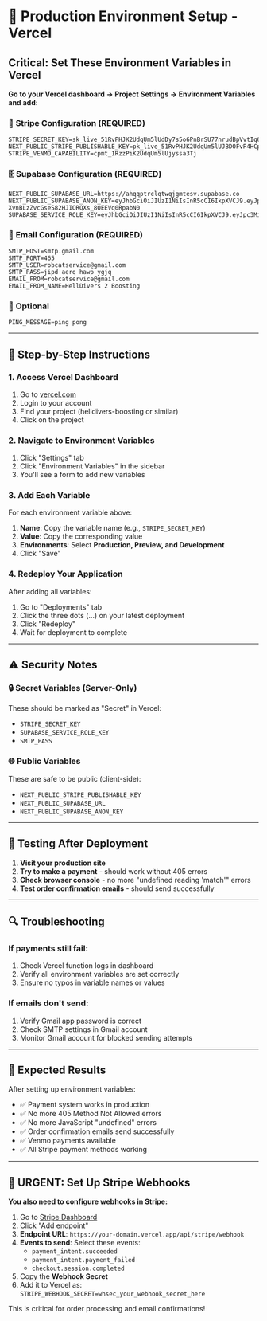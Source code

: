 # 🚀 Production Environment Setup - Vercel

## Critical: Set These Environment Variables in Vercel

**Go to your Vercel dashboard → Project Settings → Environment Variables and add:**

### 🔑 **Stripe Configuration (REQUIRED)**

```
STRIPE_SECRET_KEY=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
NEXT_PUBLIC_STRIPE_PUBLISHABLE_KEY=pk_live_51RvPHJK2UdqUm5lUJBDOFvP4HCpMaLNlQVnZCBg7frTXkCHYeTSPKGFzmTHHudVvCdMofdqiRepwYRiyr2PpWFWo00NKBQrZVm
STRIPE_VENMO_CAPABILITY=cpmt_1RzzPiK2UdqUm5lUjyssa3Tj
```

### 🗄️ **Supabase Configuration (REQUIRED)**

```
NEXT_PUBLIC_SUPABASE_URL=https://ahqqptrclqtwqjgmtesv.supabase.co
NEXT_PUBLIC_SUPABASE_ANON_KEY=eyJhbGciOiJIUzI1NiIsInR5cCI6IkpXVCJ9.eyJpc3MiOiJzdXBhYmFzZSIsInJlZiI6ImFocXFwdHJjbHF0d3FqZ210ZXN2Iiwicm9sZSI6ImFub24iLCJpYXQiOjE3NTQzNDM3NTMsImV4cCI6MjA2OTkxOTc1M30.FRFHf-XvnBLzZvcGseS82HJIORQXs_8OEEVq0RpabN0
SUPABASE_SERVICE_ROLE_KEY=eyJhbGciOiJIUzI1NiIsInR5cCI6IkpXVCJ9.eyJpc3MiOiJzdXBhYmFzZSIsInJlZiI6ImFocXFwdHJjbHF0d3FqZ210ZXN2Iiwicm9sZSI6InNlcnZpY2Vfcm9sZSIsImlhdCI6MTc1NDM0Mzc1MywiZXhwIjoyMDY5OTE5NzUzfQ._x3WRpU9q2Wxlynp91tf6znUMEYiHmn1kejxf4dFPmY
```

### 📧 **Email Configuration (REQUIRED)**

```
SMTP_HOST=smtp.gmail.com
SMTP_PORT=465
SMTP_USER=robcatservice@gmail.com
SMTP_PASS=jipd aerq hawp ygjq
EMAIL_FROM=robcatservice@gmail.com
EMAIL_FROM_NAME=HellDivers 2 Boosting
```

### 🔧 **Optional**

```
PING_MESSAGE=ping pong
```

---

## 📝 **Step-by-Step Instructions**

### 1. Access Vercel Dashboard

1. Go to [vercel.com](https://vercel.com)
2. Login to your account
3. Find your project (helldivers-boosting or similar)
4. Click on the project

### 2. Navigate to Environment Variables

1. Click "Settings" tab
2. Click "Environment Variables" in the sidebar
3. You'll see a form to add new variables

### 3. Add Each Variable

For each environment variable above:

1. **Name**: Copy the variable name (e.g., `STRIPE_SECRET_KEY`)
2. **Value**: Copy the corresponding value
3. **Environments**: Select **Production, Preview, and Development**
4. Click "Save"

### 4. Redeploy Your Application

After adding all variables:

1. Go to "Deployments" tab
2. Click the three dots (...) on your latest deployment
3. Click "Redeploy"
4. Wait for deployment to complete

---

## ⚠️ **Security Notes**

### 🔒 **Secret Variables (Server-Only)**

These should be marked as "Secret" in Vercel:

- `STRIPE_SECRET_KEY`
- `SUPABASE_SERVICE_ROLE_KEY`
- `SMTP_PASS`

### 🌐 **Public Variables**

These are safe to be public (client-side):

- `NEXT_PUBLIC_STRIPE_PUBLISHABLE_KEY`
- `NEXT_PUBLIC_SUPABASE_URL`
- `NEXT_PUBLIC_SUPABASE_ANON_KEY`

---

## 🧪 **Testing After Deployment**

1. **Visit your production site**
2. **Try to make a payment** - should work without 405 errors
3. **Check browser console** - no more "undefined reading 'match'" errors
4. **Test order confirmation emails** - should send successfully

---

## 🔍 **Troubleshooting**

### If payments still fail:

1. Check Vercel function logs in dashboard
2. Verify all environment variables are set correctly
3. Ensure no typos in variable names or values

### If emails don't send:

1. Verify Gmail app password is correct
2. Check SMTP settings in Gmail account
3. Monitor Gmail account for blocked sending attempts

---

## 🎯 **Expected Results**

After setting up environment variables:

- ✅ Payment system works in production
- ✅ No more 405 Method Not Allowed errors
- ✅ No more JavaScript "undefined" errors
- ✅ Order confirmation emails send successfully
- ✅ Venmo payments available
- ✅ All Stripe payment methods working

---

## 🚨 **URGENT: Set Up Stripe Webhooks**

**You also need to configure webhooks in Stripe:**

1. Go to [Stripe Dashboard](https://dashboard.stripe.com/webhooks)
2. Click "Add endpoint"
3. **Endpoint URL**: `https://your-domain.vercel.app/api/stripe/webhook`
4. **Events to send**: Select these events:
   - `payment_intent.succeeded`
   - `payment_intent.payment_failed`
   - `checkout.session.completed`
5. Copy the **Webhook Secret**
6. Add it to Vercel as: `STRIPE_WEBHOOK_SECRET=whsec_your_webhook_secret_here`

This is critical for order processing and email confirmations!
